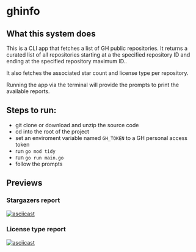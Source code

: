 # ghinfo

## What this system does

This is a CLI app that fetches a list of GH public repositories. It returns a curated list of all repositories starting at a the specified repository ID and ending at the specified repository maximum ID..

It also fetches the associated star count and license type per repository.

Running the app via the terminal will provide the prompts to print the available reports.

## Steps to run:

- git clone or download and unzip the source code
- cd into the root of the project
- set an enviroment variable named `GH_TOKEN` to a GH personal access token
- run `go mod tidy`
- run `go run main.go`
- follow the prompts

## Previews

### Stargazers report
[![asciicast](https://asciinema.org/a/426875.svg)](https://asciinema.org/a/426875?autoplay=1&preload=1)

### License type report
[![asciicast](https://asciinema.org/a/426879.svg)](https://asciinema.org/a/426879?autoplay=1&preload=1)
